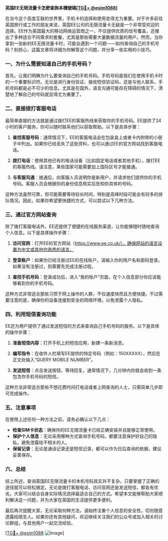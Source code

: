 **英国EE无限流量卡怎麽查詢本機號碼[[TG💪+ @esim1088](https://t.me/s/esim1088)]**

在当今这个高度互联的世界里，手机卡的选择和使用变得尤为重要。对于许多前往英国旅行或工作的朋友来说，英国EE公司的无限流量卡无疑是一个非常受欢迎的选择。EE作为英国最大的移动网络运营商之一，不仅提供优质的信号覆盖，还推出了多种适合不同需求的套餐，尤其是那些需要大量数据流量的用户。然而，当你拿到一张新的EE无限流量卡时，可能会遇到一个问题——如何查询自己的手机号码？别担心，这篇文章将详细为你解答这个问题，并分享一些实用的小技巧。

### 一、为什么需要知道自己的手机号码？

首先，让我们明确为什么要查询自己的手机号码。手机号码是我们在使用手机卡时的一个重要标识符。无论是进行身份验证、接收短信验证码，还是与他人联系，手机号码都是必不可少的信息。尤其是在国外，语言沟通可能存在障碍的情况下，清楚地了解自己的号码就显得尤为重要了。

### 二、直接拨打客服电话

最简单直接的方法就是通过拨打EE的客服热线来获取你的手机号码。EE提供了24小时的客户服务，你可以随时联系他们以获取帮助。以下是具体步骤：

1. **查找客服号码**：通常情况下，EE的客服电话会在包装盒上或者卡内附带的小册子中列出。如果你已经丢失了这些资料，也可以通过EE的官方网站找到客服电话。
   
2. **拨打电话**：使用其他已有的电话设备（比如固定电话或者其他手机），拨打EE的客服热线。请注意，某些国家可能需要加上国际区号才能接通。

3. **与客服沟通**：接通后，向客服人员说明你是新用户，并请求他们提供你的手机号码。客服人员会根据你的身份信息核实后告知你具体的号码。

这种方法虽然可靠，但可能需要等待较长时间，特别是高峰时段可能会有较多的排队情况。因此，如果你希望更快捷的方式，可以尝试以下几种方法。

### 三、通过官方网站查询

除了拨打客服电话外，EE还提供了便捷的在线服务渠道，让你能够随时随地查询个人信息。以下是具体操作步骤：

1. **访问官网**：打开EE的官方网站（https://www.ee.co.uk/），确保网站的语言设置为中文或其他你熟悉的语言。

2. **登录账户**：如果你已经注册过EE的在线账户，请输入你的用户名和密码登录。如果没有注册过，则需要先完成注册过程。

3. **查找手机号码**：登录成功后，进入“我的账户”页面，在个人信息部分你应该能够看到你的手机号码。

这种方式非常适合那些习惯于网上操作的人群，不仅速度快而且方便快捷。不过需要注意的是，确保你的设备连接到安全的网络环境，以免泄露个人隐私。

### 四、利用短信查询功能

EE还为用户提供了通过发送短信的方式来查询自己手机号码的服务。以下是具体的操作步骤：

1. **准备短信内容**：打开手机上的短信应用，新建一条新消息。

2. **编写指令**：在收件人栏填写EE提供的特定号码（例如：150XXXXX），然后在正文处输入“QUERY MOBILE NUMBER”。

3. **发送短信**：点击发送按钮，等待回复。通常情况下，几分钟内你就会收到一条包含你手机号码的短信。

这种方法非常适合那些不想花费时间打电话或者上网查询的人士，只需简单几步即可完成操作。

### 五、注意事项

在使用上述任何一种方法之前，请务必确认以下几点：

- **检查SIM卡状态**：确保你的EE无限流量卡已经正确安装并且能够正常使用。
- **保护个人信息**：无论采用哪种方式查询手机号码，都要注意保护好自己的隐私，避免泄露给不相关的人。
- **保留记录**：无论是通话记录还是短信记录，都可以作为日后查询的依据，建议妥善保存。

### 六、总结

综上所述，查询英国EE无限流量卡的本机号码其实并不复杂，只要掌握了正确的途径就可以轻松搞定。无论是拨打客服电话、访问官网还是发送短信，都各有优劣，大家可以结合自身实际情况选择最适合自己的方式。希望本文能够帮助大家顺利解决这一问题，并为大家在英国的生活提供更多便利。

最后再次提醒大家，无论采取何种方法，请始终注重个人信息的安全性，切勿随意透露给陌生人。如果你还有其他疑问，欢迎继续关注我们的公众号或加入相关的讨论群组，与其他用户一起交流经验。

[[TG💪+ @esim1088](https://t.me/s/esim1088) ![Image](https://i.postimg.cc/4NQfJmqS/Snipaste-2025-05-13-00-14-12.png)]